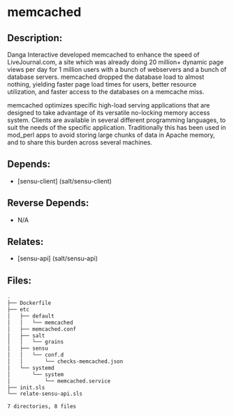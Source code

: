 # memcached

## Description:

Danga Interactive developed memcached to enhance the speed of LiveJournal.com, a site which was already doing 20 million+ dynamic page views per day for 1 million users with a bunch of webservers and a bunch of database servers. memcached dropped the database load to almost nothing, yielding faster page load times for users, better resource utilization, and faster access to the databases on a memcache miss.

memcached optimizes specific high-load serving applications that are designed to take advantage of its versatile no-locking memory access system. Clients are available in several different programming languages, to suit the needs of the specific application. Traditionally this has been used in mod_perl apps to avoid storing large chunks of data in Apache memory, and to share this burden across several machines.

## Depends:

  -  [sensu-client] (salt/sensu-client)

## Reverse Depends:

  -  N/A

## Relates:

  -  [sensu-api] (salt/sensu-api)

## Files:

```bash
.
├── Dockerfile
├── etc
│   ├── default
│   │   └── memcached
│   ├── memcached.conf
│   ├── salt
│   │   └── grains
│   ├── sensu
│   │   └── conf.d
│   │       └── checks-memcached.json
│   └── systemd
│       └── system
│           └── memcached.service
├── init.sls
└── relate-sensu-api.sls

7 directories, 8 files
```
